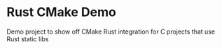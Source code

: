 # Rust CMake Demo

Demo project to show off CMake Rust integration for C projects that use Rust static libs

